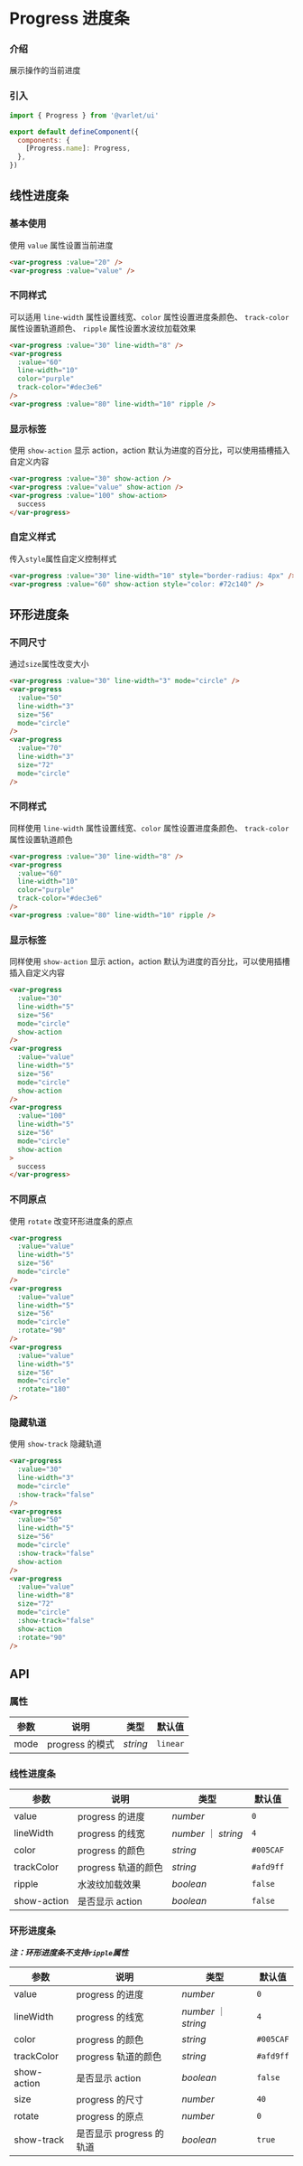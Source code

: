 # Progress 进度条

### 介绍

展示操作的当前进度

### 引入

```js
import { Progress } from '@varlet/ui'

export default defineComponent({
  components: {
    [Progress.name]: Progress,
  },
})
```

## 线性进度条

### 基本使用

使用 `value` 属性设置当前进度

```html
<var-progress :value="20" />
<var-progress :value="value" />
```

### 不同样式

可以适用 `line-width` 属性设置线宽、`color` 属性设置进度条颜色、 `track-color` 属性设置轨道颜色、 `ripple` 属性设置水波纹加载效果

```html
<var-progress :value="30" line-width="8" />
<var-progress 
  :value="60" 
  line-width="10" 
  color="purple" 
  track-color="#dec3e6" 
/>
<var-progress :value="80" line-width="10" ripple />
```

### 显示标签

使用 `show-action` 显示 action，action 默认为进度的百分比，可以使用插槽插入自定义内容

```html
<var-progress :value="30" show-action />
<var-progress :value="value" show-action />
<var-progress :value="100" show-action>
  success
</var-progress>
```

### 自定义样式

传入`style`属性自定义控制样式

```html
<var-progress :value="30" line-width="10" style="border-radius: 4px" />
<var-progress :value="60" show-action style="color: #72c140" />
```

## 环形进度条

### 不同尺寸

通过`size`属性改变大小

```html
<var-progress :value="30" line-width="3" mode="circle" />
<var-progress 
  :value="50" 
  line-width="3" 
  size="56" 
  mode="circle" 
/>
<var-progress 
  :value="70" 
  line-width="3" 
  size="72" 
  mode="circle" 
/>
```

### 不同样式

同样使用 `line-width` 属性设置线宽、`color` 属性设置进度条颜色、 `track-color` 属性设置轨道颜色

```html
<var-progress :value="30" line-width="8" />
<var-progress 
  :value="60" 
  line-width="10" 
  color="purple" 
  track-color="#dec3e6" 
/>
<var-progress :value="80" line-width="10" ripple />
```

### 显示标签

同样使用 `show-action` 显示 action，action 默认为进度的百分比，可以使用插槽插入自定义内容

```html
<var-progress 
  :value="30" 
  line-width="5" 
  size="56" 
  mode="circle" 
  show-action 
/>
<var-progress 
  :value="value" 
  line-width="5" 
  size="56" 
  mode="circle" 
  show-action 
/>
<var-progress 
  :value="100" 
  line-width="5"
  size="56" 
  mode="circle" 
  show-action
>
  success
</var-progress>
```

### 不同原点

使用 `rotate` 改变环形进度条的原点

```html
<var-progress 
  :value="value" 
  line-width="5" 
  size="56" 
  mode="circle" 
/>
<var-progress
  :value="value"
  line-width="5"
  size="56"
  mode="circle"
  :rotate="90"
/>
<var-progress
  :value="value"
  line-width="5"
  size="56"
  mode="circle"
  :rotate="180"
/>
```

### 隐藏轨道

使用 `show-track` 隐藏轨道

```html
<var-progress 
  :value="30" 
  line-width="3" 
  mode="circle" 
  :show-track="false" 
/>
<var-progress
  :value="50"
  line-width="5"
  size="56"
  mode="circle"
  :show-track="false"
  show-action
/>
<var-progress
  :value="value"
  line-width="8"
  size="72"
  mode="circle"
  :show-track="false"
  show-action
  :rotate="90"
/>
```

## API

### 属性

| 参数 | 说明            | 类型     | 默认值   |
| ---- | --------------- | -------- | -------- |
| mode | progress 的模式 | _string_ | `linear` |

### 线性进度条

| 参数        | 说明                | 类型                 | 默认值    |
| ----------- | ------------------- | -------------------- | --------- |
| value       | progress 的进度     | _number_             | `0`       |
| lineWidth   | progress 的线宽     | _number_ ｜ _string_ | `4`       |
| color       | progress 的颜色     | _string_             | `#005CAF` |
| trackColor  | progress 轨道的颜色 | _string_             | `#afd9ff` |
| ripple      | 水波纹加载效果      | _boolean_            | `false`   |
| show-action | 是否显示 action     | _boolean_            | `false`   |

### 环形进度条

**_注：环形进度条不支持`ripple`属性_**

| 参数 | 说明 | 类型 | 默认值 |
| ----- | -------------- | -------- | ---------- |
| value | progress 的进度 | _number_ | `0` |
| lineWidth | progress 的线宽 | _number_ ｜ _string_ | `4` |
| color | progress 的颜色 | _string_ | `#005CAF` |
| trackColor | progress 轨道的颜色 | _string_ | `#afd9ff` |
| show-action | 是否显示 action | _boolean_ | `false` |
| size | progress 的尺寸 | _number_ | `40` |
| rotate | progress 的原点 | _number_ | `0` |
| show-track | 是否显示 progress 的轨道 | _boolean_ | `true` |
